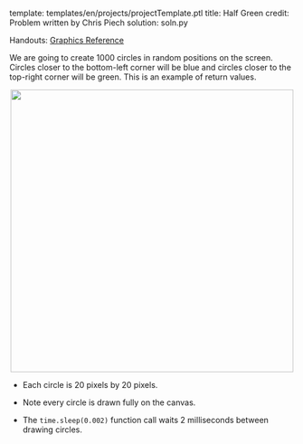 template: templates/en/projects/projectTemplate.ptl
title: Half Green
credit: Problem written by Chris Piech
solution: soln.py

Handouts: [Graphics Reference]({{pathToRoot}}en/resources/graphics.html)<br/>

We are going to create 1000 circles in random positions on the screen. Circles closer to the bottom-left corner will be blue and circles closer to the top-right corner will be green. This is an example of return values.

<center>
<img style="width:500px" src="{{pathToRoot}}img/projects/halfGreen/halfGreen.png">	
</center>

* Each circle is 20 pixels by 20 pixels.

* Note every circle is drawn fully on the canvas.

* The `time.sleep(0.002)` function call waits 2 milliseconds between drawing circles.
